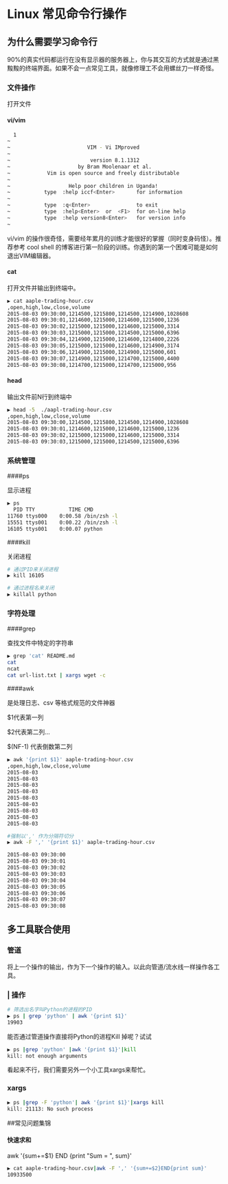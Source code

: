 # Linux 常见命令行操作

## 为什么需要学习命令行

90%的真实代码都运行在没有显示器的服务器上，你与其交互的方式就是通过黑黢黢的终端界面。如果不会一点常见工具，就像修理工不会用螺丝刀一样奇怪。



### 文件操作

打开文件

#### vi/vim

```bash
  1 
~                                                                     
~                         VIM - Vi IMproved                           
~                                                                     
~                          version 8.1.1312                           
~                      by Bram Moolenaar et al.                       
~            Vim is open source and freely distributable              
~                                                                     
~                   Help poor children in Uganda!                     
~           type  :help iccf<Enter>       for information             
~                                                                     
~           type  :q<Enter>               to exit                     
~           type  :help<Enter>  or  <F1>  for on-line help            
~           type  :help version8<Enter>   for version info            
~ 
```

vi/vim 的操作很奇怪，需要经年累月的训练才能很好的掌握（同时变身码怪）。推荐参考 cool shell 的博客进行第一阶段的训练。你遇到的第一个困难可能是如何退出VIM编辑器。



#### cat

打开文件并输出到终端中。

```bash
▶ cat aaple-trading-hour.csv 
,open,high,low,close,volume
2015-08-03 09:30:00,1214500,1215800,1214500,1214900,1028608
2015-08-03 09:30:01,1214600,1215000,1214600,1215000,1236
2015-08-03 09:30:02,1215000,1215000,1214600,1215000,3314
2015-08-03 09:30:03,1215000,1215000,1214500,1215000,6396
2015-08-03 09:30:04,1214900,1215000,1214600,1214800,2226
2015-08-03 09:30:05,1215000,1215000,1214600,1214900,3174
2015-08-03 09:30:06,1214900,1215000,1214900,1215000,601
2015-08-03 09:30:07,1214900,1215000,1214700,1215000,4400
2015-08-03 09:30:08,1214700,1215000,1214700,1215000,956

```



#### head

输出文件前N行到终端中

```bash
▶ head -5  ./aapl-trading-hour.csv
,open,high,low,close,volume
2015-08-03 09:30:00,1214500,1215800,1214500,1214900,1028608
2015-08-03 09:30:01,1214600,1215000,1214600,1215000,1236
2015-08-03 09:30:02,1215000,1215000,1214600,1215000,3314
2015-08-03 09:30:03,1215000,1215000,1214500,1215000,6396
```



### 系统管理

####ps

显示进程

```bash
▶ ps
  PID TTY           TIME CMD
11760 ttys000    0:00.58 /bin/zsh -l
15551 ttys001    0:00.22 /bin/zsh -l
16105 ttys001    0:00.07 python
```



####kill

关闭进程

```bash
# 通过PID来关闭进程
▶ kill 16105

# 通过进程名来关闭
▶ killall python
```



### 字符处理

####grep

查找文件中特定的字符串

```bash
▶ grep 'cat' README.md 
cat
ncat
cat url-list.txt | xargs wget -c
```



####awk

是处理日志、csv 等格式规范的文件神器

$1代表第一列

$2代表第二列...

$(NF-1) 代表倒数第二列

```bash
▶ awk '{print $1}' aaple-trading-hour.csv 
,open,high,low,close,volume
2015-08-03
2015-08-03
2015-08-03
2015-08-03
2015-08-03
2015-08-03
2015-08-03
2015-08-03
2015-08-03

#强制以',' 作为分隔符切分
▶ awk -F ',' '{print $1}' aaple-trading-hour.csv 

2015-08-03 09:30:00
2015-08-03 09:30:01
2015-08-03 09:30:02
2015-08-03 09:30:03
2015-08-03 09:30:04
2015-08-03 09:30:05
2015-08-03 09:30:06
2015-08-03 09:30:07
2015-08-03 09:30:08

```



## 多工具联合使用

### 管道

将上一个操作的输出，作为下一个操作的输入。以此向管道/流水线一样操作各工具。



### | 操作

```bash
# 筛选出名字叫Python的进程的PID
▶ ps | grep 'python' | awk '{print $1}' 
19903
```



能否通过管道操作直接将Python的进程Kill 掉呢？试试

```bash
▶ ps |grep 'python' |awk '{print $1}'|kill
kill: not enough arguments
```

看起来不行，我们需要另外一个小工具xargs来帮忙。

### xargs

```bash
▶ ps |grep -F 'python'| awk '{print $1}'|xargs kill
kill: 21113: No such process
```



##常见问题集锦



#### 快速求和

awk '{sum+=$1} END {print "Sum = ", sum}'

```bash
▶ cat aaple-trading-hour.csv|awk -F ',' '{sum+=$2}END{print sum}'
10933500
```

